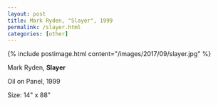 ```yaml
---
layout: post
title: Mark Ryden, "Slayer", 1999
permalink: /slayer.html
categories: [other]
---
```


{% include postimage.html content="/images/2017/09/slayer.jpg" %}

Mark Ryden, **Slayer**

Oil on Panel, 1999

Size: 14" x 88"

